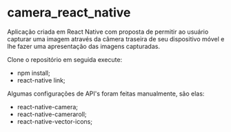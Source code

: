 # camera_react_native
Aplicação criada em React Native com proposta de permitir ao usuário capturar uma imagem através da câmera traseira de seu dispositivo móvel e lhe fazer uma apresentação das imagens capturadas.

Clone o repositório em seguida execute: 
- npm install; 
- react-native link;

Algumas configurações de API's foram feitas manualmente, são elas: 
- react-native-camera;
- react-native-cameraroll;
- react-native-vector-icons;
